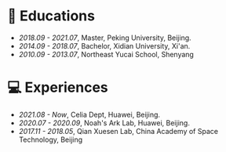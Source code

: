 
# 📖 Educations
- *2018.09 - 2021.07*, Master, Peking University, Beijing.
- *2014.09 - 2018.07*, Bachelor, Xidian University, Xi'an.
- *2010.09 - 2013.07*, Northeast Yucai School, Shenyang

# 💻 Experiences
- *2021.08 - Now*, Celia Dept, Huawei, Beijing.
- *2020.07 - 2020.09*, Noah's Ark Lab, Huawei, Beijing.
- *2017.11 - 2018.05*, Qian Xuesen Lab, China Academy of Space Technology, Beijing
